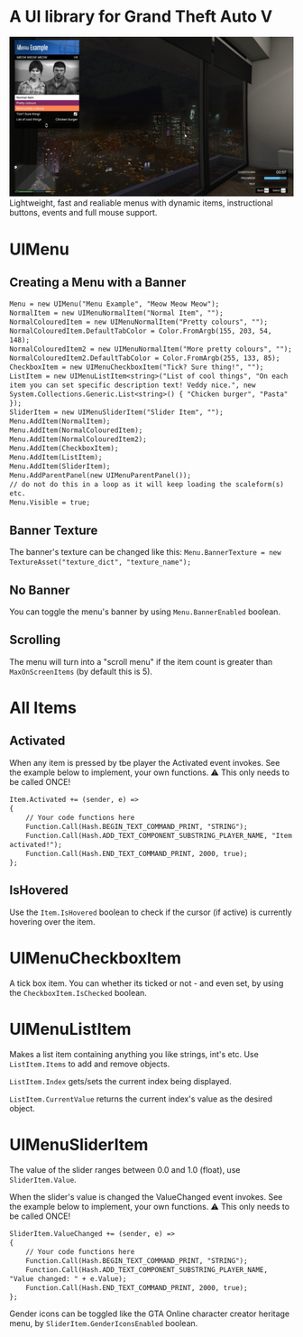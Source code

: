 # A UI library for Grand Theft Auto V
![](https://raw.githubusercontent.com/billsyliamgta/BillsyLiamGTA.UI/refs/heads/main/ui_example.JPG)
Lightweight, fast and realiable menus with dynamic items, instructional buttons, events and full mouse support.

# UIMenu

## Creating a Menu with a Banner

```
Menu = new UIMenu("Menu Example", "Meow Meow Meow");
NormalItem = new UIMenuNormalItem("Normal Item", "");
NormalColouredItem = new UIMenuNormalItem("Pretty colours", "");
NormalColouredItem.DefaultTabColor = Color.FromArgb(155, 203, 54, 148);
NormalColouredItem2 = new UIMenuNormalItem("More pretty colours", "");
NormalColouredItem2.DefaultTabColor = Color.FromArgb(255, 133, 85);
CheckboxItem = new UIMenuCheckboxItem("Tick? Sure thing!", "");
ListItem = new UIMenuListItem<string>("List of cool things", "On each item you can set specific description text! Veddy nice.", new System.Collections.Generic.List<string>() { "Chicken burger", "Pasta" });
SliderItem = new UIMenuSliderItem("Slider Item", "");
Menu.AddItem(NormalItem);
Menu.AddItem(NormalColouredItem);
Menu.AddItem(NormalColouredItem2);
Menu.AddItem(CheckboxItem);
Menu.AddItem(ListItem);
Menu.AddItem(SliderItem);
Menu.AddParentPanel(new UIMenuParentPanel());
// do not do this in a loop as it will keep loading the scaleform(s) etc.
Menu.Visible = true;

```
## Banner Texture

The banner's texture can be changed like this: ```Menu.BannerTexture = new TextureAsset("texture_dict", "texture_name");```

## No Banner

You can toggle the menu's banner by using ```Menu.BannerEnabled``` boolean.

## Scrolling

The menu will turn into a "scroll menu" if the item count is greater than ```MaxOnScreenItems``` (by default this is 5).


# All Items

## Activated

When any item is pressed by tbe player the Activated event invokes. See the example below to implement, your own functions. ⚠️ This only needs to be called ONCE!

```
Item.Activated += (sender, e) =>
{
    // Your code functions here
    Function.Call(Hash.BEGIN_TEXT_COMMAND_PRINT, "STRING");
    Function.Call(Hash.ADD_TEXT_COMPONENT_SUBSTRING_PLAYER_NAME, "Item activated!");
    Function.Call(Hash.END_TEXT_COMMAND_PRINT, 2000, true);
};
```

## IsHovered

Use the ```Item.IsHovered``` boolean to check if the cursor (if active) is currently hovering over the item.

# UIMenuCheckboxItem

A tick box item. You can whether its ticked or not - and even set, by using the ```CheckboxItem.IsChecked``` boolean.

# UIMenuListItem<T>

Makes a list item containing anything you like strings, int's etc. Use ```ListItem.Items``` to add and remove objects.

```ListItem.Index``` gets/sets the current index being displayed.

```ListItem.CurrentValue``` returns the current index's value as the desired object.

# UIMenuSliderItem

The value of the slider ranges between 0.0 and 1.0 (float), use  ```SliderItem.Value```.

When the slider's value is changed the ValueChanged event invokes. See the example below to implement, your own functions. ⚠️ This only needs to be called ONCE!

```
SliderItem.ValueChanged += (sender, e) =>
{
    // Your code functions here
    Function.Call(Hash.BEGIN_TEXT_COMMAND_PRINT, "STRING");
    Function.Call(Hash.ADD_TEXT_COMPONENT_SUBSTRING_PLAYER_NAME, "Value changed: " + e.Value);
    Function.Call(Hash.END_TEXT_COMMAND_PRINT, 2000, true);
};
```

Gender icons can be toggled like the GTA Online character creator heritage menu, by ```SliderItem.GenderIconsEnabled``` boolean.
